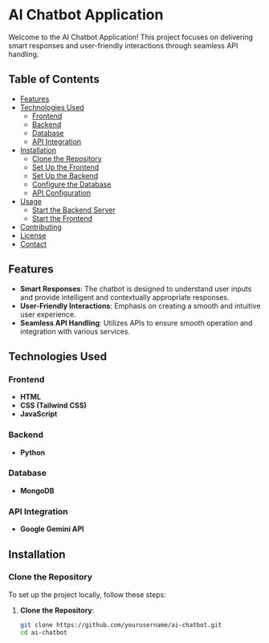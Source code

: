 # AI Chatbot Application

Welcome to the AI Chatbot Application! This project focuses on delivering smart responses and user-friendly interactions through seamless API handling.

## Table of Contents
- [Features](#features)
- [Technologies Used](#technologies-used)
  - [Frontend](#frontend)
  - [Backend](#backend)
  - [Database](#database)
  - [API Integration](#api-integration)
- [Installation](#installation)
  - [Clone the Repository](#clone-the-repository)
  - [Set Up the Frontend](#set-up-the-frontend)
  - [Set Up the Backend](#set-up-the-backend)
  - [Configure the Database](#configure-the-database)
  - [API Configuration](#api-configuration)
- [Usage](#usage)
  - [Start the Backend Server](#start-the-backend-server)
  - [Start the Frontend](#start-the-frontend)
- [Contributing](#contributing)
- [License](#license)
- [Contact](#contact)

## Features
- **Smart Responses**: The chatbot is designed to understand user inputs and provide intelligent and contextually appropriate responses.
- **User-Friendly Interactions**: Emphasis on creating a smooth and intuitive user experience.
- **Seamless API Handling**: Utilizes APIs to ensure smooth operation and integration with various services.

## Technologies Used
### Frontend
- **HTML**
- **CSS (Tailwind CSS)**
- **JavaScript**

### Backend
- **Python**

### Database
- **MongoDB**

### API Integration
- **Google Gemini API**

## Installation
### Clone the Repository
To set up the project locally, follow these steps:

1. **Clone the Repository**:
   ```sh
   git clone https://github.com/yourusername/ai-chatbot.git
   cd ai-chatbot

